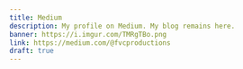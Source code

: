 ```yaml
---
title: Medium
description: My profile on Medium. My blog remains here.
banner: https://i.imgur.com/TMRgTBo.png
link: https://medium.com/@fvcproductions
draft: true
---
```

